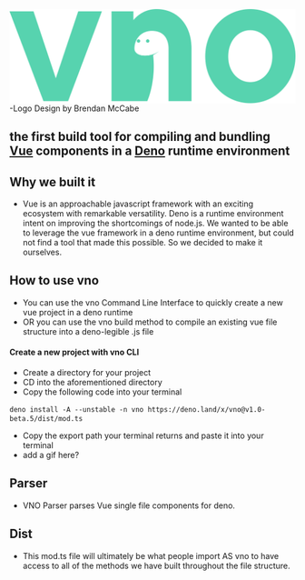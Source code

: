 <img src="./assets/vnologo.svg"
     alt="vno logo"
     style="float: left; margin-right: 10px;" />
-Logo Design by Brendan McCabe

## the first build tool for compiling and bundling [Vue](https://github.com/vuejs) components in a [Deno](https://github.com/denoland) runtime environment

## Why we built it
- Vue is an approachable javascript framework with an exciting ecosystem with remarkable versatility. Deno is a runtime environment intent on improving the shortcomings of node.js. We wanted to be able to leverage the vue framework in a deno runtime environment, but could not find a tool that made this possible. So we decided to make it ourselves. 

## How to use vno
- You can use the vno Command Line Interface to quickly create a new vue project in a deno runtime
- OR you can use the vno build method to compile an existing vue file structure into a deno-legible .js file 

#### Create a new project with vno CLI
- Create a directory for your project
- CD into the aforementioned directory
- Copy the following code into your terminal
````
deno install -A --unstable -n vno https://deno.land/x/vno@v1.0-beta.5/dist/mod.ts
````
- Copy the export path your terminal returns and paste it into your terminal
- add a gif here?

## Parser

- VNO Parser parses Vue single file components for deno.

## Dist

- This mod.ts file will ultimately be what people import AS vno to have access to all of the methods we have built throughout the file structure.
